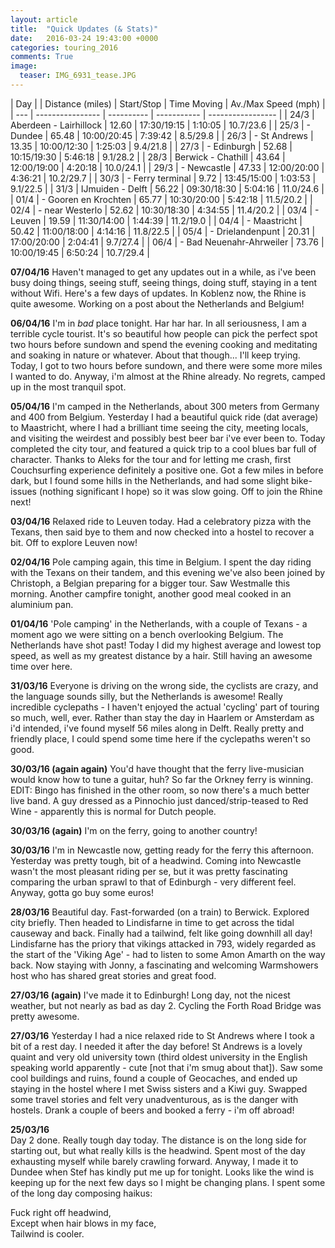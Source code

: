 ```yaml
---
layout: article
title:  "Quick Updates (& Stats)"
date:   2016-03-24 19:43:00 +0000
categories: touring_2016
comments: True
image:
  teaser: IMG_6931_tease.JPG
---
```


| Day | | Distance (miles) | Start/Stop | Time Moving | Av./Max Speed (mph) |
| --- | ---------------- | ----------  | ----------- | ----------------- |
| 24/3 | Aberdeen - Lairhillock | 12.60 | 17:30/19:15 | 1:10:05 | 10.7/23.6 |
| 25/3 | - Dundee               | 65.48 | 10:00/20:45 | 7:39:42 |  8.5/29.8 |
| 26/3 | - St Andrews           | 13.35 | 10:00/12:30 | 1:25:03 |  9.4/21.8 |
| 27/3 | - Edinburgh            | 52.68 | 10:15/19:30 | 5:46:18 |  9.1/28.2 |
| 28/3 | Berwick - Chathill     | 43.64 | 12:00/19:00 | 4:20:18 | 10.0/24.1 |
| 29/3 | - Newcastle            | 47.33 | 12:00/20:00 | 4:36:21 | 10.2/29.7 |
| 30/3 | - Ferry terminal       |  9.72 | 13:45/15:00 | 1:03:53 |  9.1/22.5 |
| 31/3 | IJmuiden - Delft       | 56.22 | 09:30/18:30 | 5:04:16 | 11.0/24.6 |
| 01/4 | - Gooren en Krochten   | 65.77 | 10:30/20:00 | 5:42:18 | 11.5/20.2 |
| 02/4 | - near Westerlo        | 52.62 | 10:30/18:30 | 4:34:55 | 11.4/20.2 |
| 03/4 | - Leuven               | 19.59 | 11:30/14:00 | 1:44:39 | 11.2/19.0 |
| 04/4 | - Maastricht           | 50.42 | 11:00/18:00 | 4:14:16 | 11.8/22.5 |
| 05/4 | - Drielandenpunt       | 20.31 | 17:00/20:00 | 2:04:41 |  9.7/27.4 |
| 06/4 | - Bad Neuenahr-Ahrweiler | 73.76 | 10:00/19:45 | 6:50:24 | 10.7/29.4 |

**07/04/16**
Haven't managed to get any updates out in a while, as i've been busy doing things, seeing stuff, seeing things, doing stuff, staying in a tent without Wifi. Here's a few days of updates. In Koblenz now, the Rhine is quite awesome. Working on a post about the Netherlands and Belgium!

**06/04/16**
I'm in *bad* place tonight. Har har har. In all seriousness, I am a terrible cycle tourist. It's so beautiful how people can pick the perfect spot two hours before sundown and spend the evening cooking and meditating and soaking in nature or whatever. About that though... I'll keep trying. Today, I got to two hours before sundown, and there were some more miles I wanted to do. Anyway, i'm almost at the Rhine already. No regrets, camped up in the most tranquil spot.

**05/04/16**
I'm camped in the Netherlands, about 300 meters from Germany and 400 from Belgium. Yesterday I had a beautiful quick ride (dat average) to Maastricht, where I had a brilliant time seeing the city, meeting locals, and visiting the weirdest and possibly best beer bar i've ever been to. Today completed the city tour, and featured a quick trip to a cool blues bar full of character. Thanks to Aleks for the tour and for letting me crash, first Couchsurfing experience definitely a positive one. Got a few miles in before dark, but I found some hills in the Netherlands, and had some slight bike-issues (nothing significant I hope) so it was slow going. Off to join the Rhine next!

**03/04/16**
Relaxed ride to Leuven today. Had a celebratory pizza with the Texans, then said bye to them and now checked into a hostel to recover a bit. Off to explore Leuven now!

**02/04/16**
Pole camping again, this time in Belgium. I spent the day riding with the Texans on their tandem, and this evening we've also been joined by Christoph, a Belgian preparing for a bigger tour. Saw Westmalle this morning. Another campfire tonight, another good meal cooked in an aluminium pan.

**01/04/16**
'Pole camping' in the Netherlands, with a couple of Texans - a moment ago we were sitting on a bench overlooking Belgium. The Netherlands have shot past! Today I did my highest average and lowest top speed, as well as my greatest distance by a hair. Still having an awesome time over here.

**31/03/16**
Everyone is driving on the wrong side, the cyclists are crazy, and the language sounds silly, but the Netherlands is awesome! Really incredible cyclepaths - I haven't enjoyed the actual 'cycling' part of touring so much, well, ever. Rather than stay the day in Haarlem or Amsterdam as i'd intended, i've found myself 56 miles along in Delft. Really pretty and friendly place, I could spend some time here if the cyclepaths weren't so good.

**30/03/16 (again again)**
You'd have thought that the ferry live-musician would know how to tune a guitar, huh? So far the Orkney ferry is winning.
EDIT: Bingo has finished in the other room, so now there's a much better live band. A guy dressed as a Pinnochio just danced/strip-teased to Red Wine - apparently this is normal for Dutch people.

**30/03/16 (again)**
I'm on the ferry, going to another country!

**30/03/16**
I'm in Newcastle now, getting ready for the ferry this afternoon. Yesterday was pretty tough, bit of a headwind. Coming into Newcastle wasn't the most pleasant riding per se, but it was pretty fascinating comparing the urban sprawl to that of Edinburgh - very different feel. Anyway, gotta go buy some euros!

**28/03/16**
Beautiful day. Fast-forwarded (on a train) to Berwick. Explored city briefly. Then headed to Lindisfarne in time to get across the tidal causeway and back. Finally had a tailwind, felt like going downhill all day! Lindisfarne has the priory that vikings attacked in 793, widely regarded as the start of the 'Viking Age' - had to listen to some Amon Amarth on the way back. Now staying with Jonny, a fascinating and welcoming Warmshowers host who has shared great stories and great food.

**27/03/16 (again)**
I've made it to Edinburgh! Long day, not the nicest weather, but not nearly as bad as day 2. Cycling the Forth Road Bridge was pretty awesome.

**27/03/16**
Yesterday I had a nice relaxed ride to St Andrews where I took a bit of a rest day. I needed it after the day before! St Andrews is a lovely quaint and very old university town (third oldest university in the English speaking world apparently - cute [not that i'm smug about that]). Saw some cool buildings and ruins, found a couple of Geocaches, and ended up staying in the hostel where I met Swiss sisters and a Kiwi guy. Swapped some travel stories and felt very unadventurous, as is the danger with hostels. Drank a couple of beers and booked a ferry - i'm off abroad!

**25/03/16**  
Day 2 done. Really tough day today. The distance is on the long side for starting out, but what really kills is the headwind. Spent most of the day exhausting myself while barely crawling forward. Anyway, I made it to Dundee when Stef has kindly put me up for tonight. Looks like the wind is keeping up for the next few days so I might be changing plans. I spent some of the long day composing haikus:

Fuck right off headwind,  
Except when hair blows in my face,  
Tailwind is cooler.

